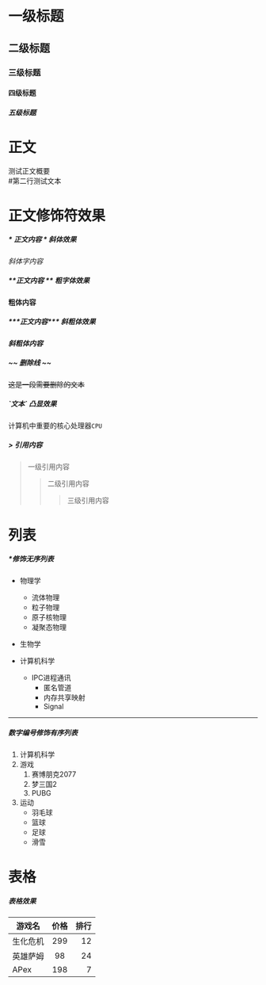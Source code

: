 # 一级标题

## 二级标题

### 三级标题

#### 四级标题

##### 五级标题

# 正文
测试正文概要<br>
\#第二行测试文本

# 正文修饰符效果

##### \* 正文内容 \*  斜体效果

*斜体字内容*

##### \*\*正文内容 \*\* 粗字体效果
**粗体内容**


##### \*\*\*正文内容\*\*\* 斜粗体效果
***斜粗体内容***

##### \~\~ 删除线 \~\~

~~这是一段需要删除的文本~~

##### \`文本\` 凸显效果

计算机中重要的核心处理器`CPU`

##### \> 引用内容
> 一级引用内容
>> 二级引用内容
>>> 三级引用内容

# 列表

##### \*修饰无序列表

* 物理学
  * 流体物理
  * 粒子物理
  * 原子核物理
  * 凝聚态物理

* 生物学
* 计算机科学
  * IPC进程通讯
    * 匿名管道
    * 内存共享映射
    * Signal
-----------------------------
##### 数字编号修饰有序列表
1. 计算机科学
2. 游戏
   1. 赛博朋克2077
   2. 梦三国2
   3. PUBG
3. 运动
   * 羽毛球
   * 篮球
   * 足球
   * 滑雪

# 表格

##### 表格效果
游戏名|价格|排行
--|:--:|--:
生化危机|299|12
英雄萨姆|98|24
APex|198|7
